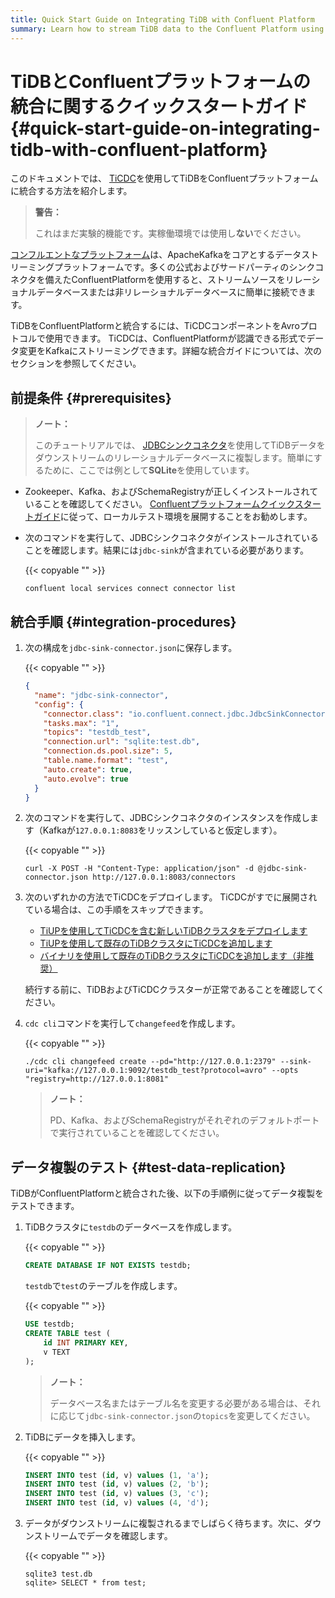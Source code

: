 ```yaml
---
title: Quick Start Guide on Integrating TiDB with Confluent Platform
summary: Learn how to stream TiDB data to the Confluent Platform using TiCDC.
---
```


# TiDBとConfluentプラットフォームの統合に関するクイックスタートガイド {#quick-start-guide-on-integrating-tidb-with-confluent-platform}

このドキュメントでは、 [TiCDC](/ticdc/ticdc-overview.md)を使用してTiDBをConfluentプラットフォームに統合する方法を紹介します。

> **警告：**
>
> これはまだ実験的機能です。実稼働環境では使用し**ない**でください。

[コンフルエントなプラットフォーム](https://docs.confluent.io/current/platform.html)は、ApacheKafkaをコアとするデータストリーミングプラットフォームです。多くの公式およびサードパーティのシンクコネクタを備えたConfluentPlatformを使用すると、ストリームソースをリレーショナルデータベースまたは非リレーショナルデータベースに簡単に接続できます。

TiDBをConfluentPlatformと統合するには、TiCDCコンポーネントをAvroプロトコルで使用できます。 TiCDCは、ConfluentPlatformが認識できる形式でデータ変更をKafkaにストリーミングできます。詳細な統合ガイドについては、次のセクションを参照してください。

## 前提条件 {#prerequisites}

> **ノート：**
>
> このチュートリアルでは、 [JDBCシンクコネクタ](https://docs.confluent.io/current/connect/kafka-connect-jdbc/sink-connector/index.html#load-the-jdbc-sink-connector)を使用してTiDBデータをダウンストリームのリレーショナルデータベースに複製します。簡単にするために、ここでは例として**SQLite**を使用しています。

-   Zookeeper、Kafka、およびSchemaRegistryが正しくインストールされていることを確認してください。 [Confluentプラットフォームクイックスタートガイド](https://docs.confluent.io/current/quickstart/ce-quickstart.html#ce-quickstart)に従って、ローカルテスト環境を展開することをお勧めします。

-   次のコマンドを実行して、JDBCシンクコネクタがインストールされていることを確認します。結果には`jdbc-sink`が含まれている必要があります。

    {{< copyable "" >}}

    ```shell
    confluent local services connect connector list
    ```

## 統合手順 {#integration-procedures}

1.  次の構成を`jdbc-sink-connector.json`に保存します。

    {{< copyable "" >}}

    ```json
    {
      "name": "jdbc-sink-connector",
      "config": {
        "connector.class": "io.confluent.connect.jdbc.JdbcSinkConnector",
        "tasks.max": "1",
        "topics": "testdb_test",
        "connection.url": "sqlite:test.db",
        "connection.ds.pool.size": 5,
        "table.name.format": "test",
        "auto.create": true,
        "auto.evolve": true
      }
    }
    ```

2.  次のコマンドを実行して、JDBCシンクコネクタのインスタンスを作成します（Kafkaが`127.0.0.1:8083`をリッスンしていると仮定します）。

    {{< copyable "" >}}

    ```shell
    curl -X POST -H "Content-Type: application/json" -d @jdbc-sink-connector.json http://127.0.0.1:8083/connectors
    ```

3.  次のいずれかの方法でTiCDCをデプロイします。 TiCDCがすでに展開されている場合は、この手順をスキップできます。

    -   [TiUPを使用してTiCDCを含む新しいTiDBクラスタをデプロイします](/ticdc/deploy-ticdc.md#deploy-a-new-tidb-cluster-that-includes-ticdc-using-tiup)
    -   [TiUPを使用して既存のTiDBクラスタにTiCDCを追加します](/ticdc/deploy-ticdc.md#add-ticdc-to-an-existing-tidb-cluster-using-tiup)
    -   [バイナリを使用して既存のTiDBクラスタにTiCDCを追加します（非推奨）](/ticdc/deploy-ticdc.md#add-ticdc-to-an-existing-tidb-cluster-using-binary-not-recommended)

    続行する前に、TiDBおよびTiCDCクラスターが正常であることを確認してください。

4.  `cdc cli`コマンドを実行して`changefeed`を作成します。

    {{< copyable "" >}}

    ```shell
    ./cdc cli changefeed create --pd="http://127.0.0.1:2379" --sink-uri="kafka://127.0.0.1:9092/testdb_test?protocol=avro" --opts "registry=http://127.0.0.1:8081"
    ```

    > **ノート：**
    >
    > PD、Kafka、およびSchemaRegistryがそれぞれのデフォルトポートで実行されていることを確認してください。

## データ複製のテスト {#test-data-replication}

TiDBがConfluentPlatformと統合された後、以下の手順例に従ってデータ複製をテストできます。

1.  TiDBクラスタに`testdb`のデータベースを作成します。

    {{< copyable "" >}}

    ```sql
    CREATE DATABASE IF NOT EXISTS testdb;
    ```

    `testdb`で`test`のテーブルを作成します。

    {{< copyable "" >}}

    ```sql
    USE testdb;
    CREATE TABLE test (
        id INT PRIMARY KEY,
        v TEXT
    );
    ```

    > **ノート：**
    >
    > データベース名またはテーブル名を変更する必要がある場合は、それに応じて`jdbc-sink-connector.json`の`topics`を変更してください。

2.  TiDBにデータを挿入します。

    {{< copyable "" >}}

    ```sql
    INSERT INTO test (id, v) values (1, 'a');
    INSERT INTO test (id, v) values (2, 'b');
    INSERT INTO test (id, v) values (3, 'c');
    INSERT INTO test (id, v) values (4, 'd');
    ```

3.  データがダウンストリームに複製されるまでしばらく待ちます。次に、ダウンストリームでデータを確認します。

    {{< copyable "" >}}

    ```shell
    sqlite3 test.db
    sqlite> SELECT * from test;
    ```
